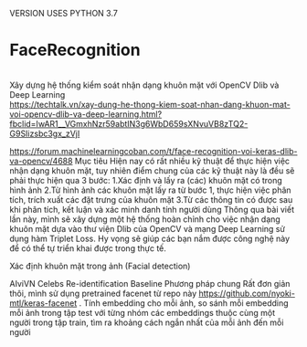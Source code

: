 VERSION USES PYTHON 3.7

# FaceRecognition
<br>Xây dựng hệ thống kiểm soát nhận dạng khuôn mặt với OpenCV Dlib và Deep Learning</br>
https://techtalk.vn/xay-dung-he-thong-kiem-soat-nhan-dang-khuon-mat-voi-opencv-dlib-va-deep-learning.html?fbclid=IwAR1__VGmxhNzr59abtIN3g6WbD659sXNvuVB8zTQ2-G9SIizsbc3gx_zVjI

https://forum.machinelearningcoban.com/t/face-recognition-voi-keras-dlib-va-opencv/4688
Mục tiêu
Hiện nay có rất nhiều kỹ thuật để thực hiện việc nhận dạng khuôn mặt, tuy nhiên điểm chung của các kỹ thuật này là đều sẽ phải thực hiện qua 3 bước:
  1.Xác định và lấy ra (các) khuôn mặt có trong hình ảnh
  2.Từ hình ảnh các khuôn mặt lấy ra từ bước 1, thực hiện việc phân tích, trích xuất các đặt trưng của khuôn mặt
  3.Từ các thông tin có được sau khi phân tích, kết luận và xác minh danh tính người dùng
Thông qua bài viết lần này, mình sẽ xây dựng một hệ thống hoàn chỉnh cho việc nhận dạng khuôn mặt dựa vào thư viện Dlib của OpenCV và mạng Deep Learning sử dụng hàm Triplet Loss. Hy vọng sẽ giúp các bạn nắm được công nghệ này để có thể tự triển khai được trong thực tế.

Xác định khuôn mặt trong ảnh (Facial detection)

AIviVN Celebs Re-identification Baseline
Phương pháp chung
Rất đơn giản thôi, mình sử dụng pretrained facenet từ repo này https://github.com/nyoki-mtl/keras-facenet . Tính embedding cho mỗi ảnh, so sánh mỗi embedding mỗi ảnh trong tập test với từng nhóm các embeddings thuộc cùng một người trong tập train, tìm ra khoảng cách ngắn nhất của mỗi ảnh đến mỗi người
